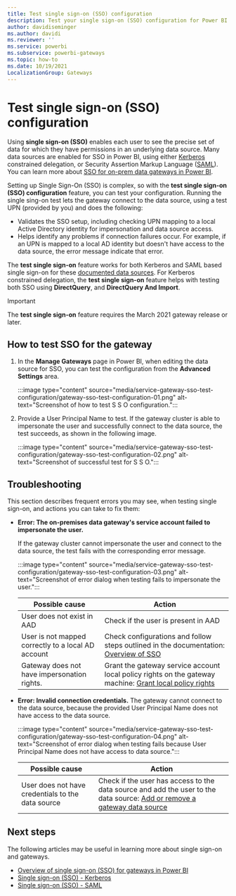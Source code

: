 ```yaml
---
title: Test single sign-on (SSO) configuration
description: Test your single sign-on (SSO) configuration for Power BI gateways.
author: davidiseminger
ms.author: davidi
ms.reviewer: ''
ms.service: powerbi
ms.subservice: powerbi-gateways
ms.topic: how-to
ms.date: 10/19/2021
LocalizationGroup: Gateways
---
```


# Test single sign-on (SSO) configuration

Using **single sign-on (SSO)** enables each user to see the precise set of data for which they have permissions in an underlying data source. Many data sources are enabled for SSO in Power BI, using either [Kerberos](service-gateway-sso-kerberos.md) constrained delegation, or Security Assertion Markup Language ([SAML](service-gateway-sso-saml.md)). You can learn more about [SSO for on-prem data gateways in Power BI](service-gateway-sso-overview.md).

Setting up Single Sign-On (SSO) is complex, so with the **test single sign-on (SSO) configuration** feature, you can test your configuration. Running the single sing-on test lets the gateway connect to the data source, using a test UPN (provided by you) and does the following:

* Validates the SSO setup, including checking UPN mapping to a local Active Directory identity for impersonation and data source access.
* Helps identify any problems if connection failures occur. For example, if an UPN is mapped to a local AD identity but doesn't have access to the data source, the error message indicate that error.

The **test single sign-on** feature works for both Kerberos and SAML based single sign-on for these [documented data sources](service-gateway-sso-overview.md). For Kerberos constrained delegation, the **test single sign-on** feature helps with testing both SSO using **DirectQuery**, and **DirectQuery And Import**.

> [!IMPORTANT]
> The **test single sign-on** feature requires the March 2021 gateway release or later.


## How to test SSO for the gateway

1. In the **Manage Gateways** page in Power BI, when editing the data source for SSO, you can test the configuration from the **Advanced Settings** area.

    :::image type="content" source="media/service-gateway-sso-test-configuration/gateway-sso-test-configuration-01.png" alt-text="Screenshot of how to test S S O configuration.":::

2. Provide a User Principal Name to test. If the gateway cluster is able to impersonate the user and successfully connect to the data source, the test succeeds, as shown in the following image.

    :::image type="content" source="media/service-gateway-sso-test-configuration/gateway-sso-test-configuration-02.png" alt-text="Screenshot of successful test for S S O.":::

## Troubleshooting

This section describes frequent errors you may see, when testing single sign-on, and actions you can take to fix them:

* **Error: The on-premises data gateway's service account failed to impersonate the user.**

    If the gateway cluster cannot impersonate the user and connect to the data source, the test fails with the corresponding error message.

    :::image type="content" source="media/service-gateway-sso-test-configuration/gateway-sso-test-configuration-03.png" alt-text="Screenshot of error dialog when testing fails to impersonate the user.":::

    | Possible cause | Action |
    | --- | --- |
    | User does not exist in AAD | Check if the user is present in AAD |
    | User is not mapped correctly to a local AD account | Check configurations and follow steps outlined in the documentation: [Overview of SSO](service-gateway-sso-overview.md) |
    | Gateway does not have impersonation rights. | Grant the gateway service account local policy rights on the gateway machine: [Grant local policy rights](service-gateway-sso-kerberos.md#step-6-grant-the-gateway-service-account-local-policy-rights-on-the-gateway-machine)  |

* **Error: Invalid connection credentials.**
The gateway cannot connect to the data source, because the provided User Principal Name does not have access to the data source.

    :::image type="content" source="media/service-gateway-sso-test-configuration/gateway-sso-test-configuration-04.png" alt-text="Screenshot of error dialog when testing fails because User Principal Name does not have access to data source.":::


    | Possible cause | Action |
    | --- | --- |
    | User does not have credentials to the data source | Check if the user has access to the data source and add the user to the data source: [Add or remove a gateway data source](service-gateway-data-sources.md#manage-users)  |
    
## Next steps

The following articles may be useful in learning more about single sign-on and gateways.

* [Overview of single sign-on (SSO) for gateways in Power BI](service-gateway-sso-overview.md)
* [Single sign-on (SSO) - Kerberos](service-gateway-sso-kerberos.md)
* [Single sign-on (SSO) - SAML](service-gateway-sso-saml.md)
